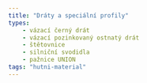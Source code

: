 ```yaml
---
title: "Dráty a speciální profily"
types:
    - vázací černý drát
    - vázací pozinkovaný ostnatý drát
    - štětovnice
    - silniční svodidla
    - pažnice UNION
tags: "hutni-material"
---
```

